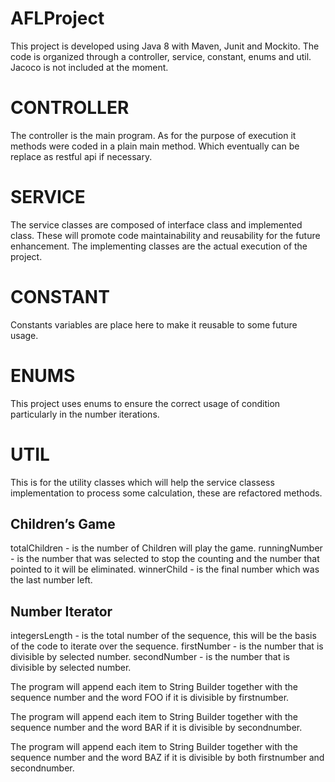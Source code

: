 # AFLProject
This project is developed using Java 8 with Maven, Junit and Mockito. The code is organized through a controller, service, constant, enums and util. Jacoco is not included at the moment.

# CONTROLLER
The controller is the main program. As for the purpose of execution it methods were coded in a plain main method. Which eventually can be replace as restful api if necessary. 

# SERVICE
The service classes are composed of interface class and implemented class. These will promote code maintainability and reusability for the future enhancement. The implementing classes are the actual execution of the project. 

# CONSTANT
Constants variables are place here to make it reusable to some future usage.

# ENUMS
This project uses enums to ensure the correct usage of condition particularly in the number iterations.

# UTIL
This is for the utility classes which will help the service classess implementation to process some calculation, these are refactored methods.

Children’s Game
----------------------------------------------------------------------------------
totalChildren - is the number of Children will play the game.
runningNumber - is the number that was selected to stop the counting and the number that pointed to it will be eliminated. 
winnerChild - is the final number which was the last number left.

Number Iterator
----------------------------------------------------------------------------------
integersLength - is the total number of the sequence, this will be the basis of the code to iterate over the sequence. 
firstNumber - is the number that is divisible by selected number.
secondNumber - is the number that is divisible by selected number.

The program will append each item to String Builder together with the sequence number and the word FOO if it is divisible by firstnumber. 

The program will append each item to String Builder together with the sequence number and the word BAR if it is divisible by secondnumber.

The program will append each item to String Builder together with the sequence number and the word BAZ if it is divisible by both firstnumber and secondnumber.

